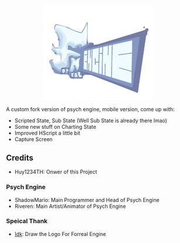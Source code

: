<p align="center"><img src="https://github.com/FNF-ForrealEngine-Organization/FNF-FR-Engine/blob/main/logo.png" alt="Logo Forreal Engine" width="60%"></p>

A custom fork version of psych engine, mobile version, come up with:
- Scripted State, Sub State (Well Sub State is already there lmao)
- Some new stuff on Charting State
- Improved HScript a little bit
- Capture Screen

## Credits
* Huy1234TH: Onwer of this Project
### Psych Engine
* ShadowMario: Main Programmer and Head of Psych Engine
* Riveren: Main Artist/Animator of Psych Engine
### Speical Thank
* [Idk](https://www.youtube.com/channel/UCPJ_yfqTOYRKE05Suy7FIbA): Draw the Logo For Forreal Engine
